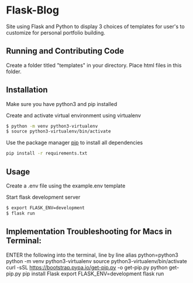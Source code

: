 # Flask-Blog

Site using Flask and Python to display 3 choices of templates for user's to customize for personal portfolio building.
 
 
## Running and Contributing Code


Create a folder titled "templates" in your directory. Place html files in this folder.

## Installation

Make sure you have python3 and pip installed


Create and activate virtual environment using virtualenv
```bash
$ python -m venv python3-virtualenv
$ source python3-virtualenv/bin/activate
```

Use the package manager [pip](https://pip.pypa.io/en/stable/) to install all dependencies

```bash
pip install -r requirements.txt
```

## Usage


Create a .env file using the example.env template


Start flask development server
```bash
$ export FLASK_ENV=development
$ flask run
```

## Implementation Troubleshooting for Macs in Terminal:
ENTER the following into the terminal, line by line
alias python=python3 
python -m venv python3-virtualenv 
source python3-virtualenv/bin/activate 
curl -sSL https://bootstrap.pypa.io/get-pip.py -o get-pip.py
python get-pip.py 
pip install Flask 
export FLASK_ENV=development 
flask run 
